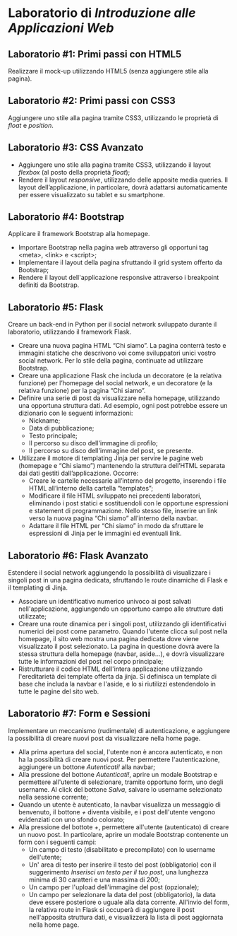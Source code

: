 # Laboratorio di *Introduzione alle Applicazioni Web*

## Laboratorio #1: Primi passi con HTML5
Realizzare il mock-up utilizzando HTML5 (senza aggiungere stile alla pagina).

## Laboratorio #2: Primi passi con CSS3
Aggiungere uno stile alla pagina tramite CSS3, utilizzando le proprietà di *float* e *position*.

## Laboratorio #3: CSS Avanzato
- Aggiungere uno stile alla pagina tramite CSS3, utilizzando il layout *flexbox* (al posto della proprietà *float*);
- Rendere il layout *responsive*, utilizzando delle apposite media queries. Il layout dell’applicazione, in particolare, dovrà adattarsi automaticamente per essere visualizzato su tablet e su smartphone.

## Laboratorio #4: Bootstrap
Applicare il framework Bootstrap alla homepage.
- Importare Bootstrap nella pagina web attraverso gli opportuni tag \<meta\>, \<link\> e \<script\>;
- Implementare il layout della pagina sfruttando il grid system offerto da Bootstrap;
- Rendere il layout dell'applicazione responsive attraverso i breakpoint definiti da Bootstrap.

## Laboratorio #5: Flask
Creare un back-end in Python per il social network sviluppato durante il laboratorio, utilizzando il framework Flask.
- Creare una nuova pagina HTML “Chi siamo”. La pagina conterrà testo e immagini statiche che descrivono voi come sviluppatori unici vostro social network. Per lo stile della pagina, continuate ad utilizzare Bootstrap.
- Creare una applicazione Flask che includa un decoratore (e la relativa funzione) per l’homepage del social network, e un decoratore (e la relativa funzione) per la pagina “Chi siamo”.
- Definire una serie di post da visualizzare nella homepage, utilizzando una opportuna struttura dati. Ad esempio, ogni post potrebbe essere un dizionario con le seguenti informazioni: 
  - Nickname;
  - Data di pubblicazione;
  - Testo principale;
  - Il percorso su disco dell'immagine di profilo;
  - Il percorso su disco dell'immagine del post, se presente.
- Utilizzare il motore di templating Jinja per servire le pagine web (homepage e “Chi siamo”) mantenendo la struttura dell’HTML separata dai dati gestiti dall’applicazione. Occorre:
  - Creare le cartelle necessarie all’interno del progetto, inserendo i file HTML all’interno della cartella “templates”;
  - Modificare il file HTML sviluppato nei precedenti laboratori, eliminando i post statici e sostituendoli con le opportune espressioni e statement di programmazione. Nello stesso file, inserire un link verso la nuova pagina “Chi siamo” all’interno della navbar.
  - Adattare il file HTML per “Chi siamo” in modo da sfruttare le espressioni di Jinja per le immagini ed eventuali link.

## Laboratorio #6: Flask Avanzato
Estendere il social network aggiungendo la possibilità di visualizzare i singoli post in una pagina dedicata, sfruttando le route dinamiche di Flask e il templating di Jinja.
- Associare un identificativo numerico univoco ai post salvati nell'applicazione, aggiungendo un opportuno campo alle strutture dati utilizzate;
- Creare una route dinamica per i singoli post, utilizzando gli identificativi numerici dei post come parametro. Quando l'utente clicca sul post nella homepage, il sito web mostra una pagina dedicata dove viene visualizzato il post selezionato. La pagina in questione dovrà avere la stessa struttura della homepage (navbar, aside...), e dovrà visualizzare tutte le informazioni del post nel corpo principale;
- Ristrutturare il codice HTML dell'intera applicazione utilizzando l'ereditarietà dei template offerta da jinja. Si definisca un template di base che includa la navbar e l'aside, e lo si riutilizzi estendendolo in tutte le pagine del sito web.
  
## Laboratorio #7: Form e Sessioni
Implementare un meccanismo (rudimentale) di autenticazione, e aggiungere la possibilità di creare nuovi post da visualizzare nella home page.
- Alla prima apertura del social, l'utente non è ancora autenticato, e non ha la possibilità di creare nuovi post. Per permettere l'autenticazione, aggiungere un bottone *Autenticati!* alla navbar;
- Alla pressione del bottone *Autenticati!*, aprire un modale Bootstrap e permettere all'utente di selezionare, tramite opportuno form, uno degli username. Al click del bottone *Salva*, salvare lo username selezionato nella sessione corrente;
- Quando un utente è autenticato, la navbar visualizza un messaggio di benvenuto, il bottone *+* diventa visibile, e i post dell'utente vengono evidenziati con uno sfondo colorato;
- Alla pressione del bottote *+*, permettere all'utente (autenticato) di creare un nuovo post. In particolare, aprire un modale Bootstrap contenente un form con i seguenti campi:
  - Un campo di testo (disabilitato e precompilato) con lo username dell'utente;
  - Un' area di testo per inserire il testo del post (obbligatorio) con il suggerimento *Inserisci un testo per il tuo post*, una lunghezza minima di 30 caratteri e una massima di 200;
  - Un campo per l'upload dell'immagine del post (opzionale);
  - Un campo per selezionare la data del post (obbligatorio), la data deve essere posteriore o uguale alla data corrente.
  All'invio del form, la relativa route in Flask si occuperà di aggiungere il post nell'apposita struttura dati, e visualizzerà la lista di post aggiornata nella home page.